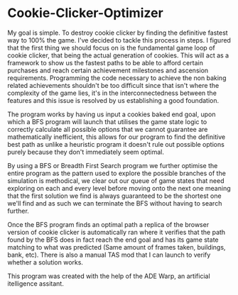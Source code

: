 # Cookie-Clicker-Optimizer
My goal is simple. To destroy cookie clicker by finding the definitive fastest way to 100% the game. I've decided to tackle this process in steps. I figured that the first thing we should focus on is the fundamental game loop of cookie clicker, that being the actual generation of cookies. This will act as a framework to show us the fastest paths to be able to afford certain purchases and reach certain achievement milestones and ascension requirements. Programming the code necessary to achieve the non baking related achievements shouldn't be too difficult since that isn't where the complexity of the game lies, it's in the interconnectedness between the features and this issue is resolved by us establishing a good foundation. 

The program works by having us input a cookies baked end goal, upon which a BFS program will launch that utilises the game state logic to correctly calculate all possible options that we cannot guarantee are mathematically inefficient, this allows for our program to find the definitive best path as unlike a heuristic program it doesn't rule out possible options purely because they don't immediately seem optimal. 

By using a BFS or Breadth First Search program we further optimise the entire program as the pattern used to explore the possible branches of the simulation is methodical, we clear out our queue of game states that need exploring on each and every level before moving onto the next one meaning that the first solution we find is always guaranteed to be the shortest one we'll find and as such we can terminate the BFS without having to search further. 

Once the BFS program finds an optimal path a replica of the browser version of cookie clicker is automatically ran where it verifies that the path found by the BFS does in fact reach the end goal and has its game state matching to what was predicted (Same amount of frames taken, buildings, bank, etc). There is also a manual TAS mod that I can launch to verify whether a solution works. 

This program was created with the help of the ADE Warp, an artificial itelligence assitant. 
